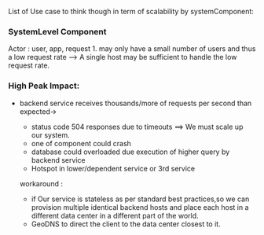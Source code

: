 
List of Use case to think though in term of scalability by systemComponent:


### SystemLevel Component 
  Actor : user, app, request 
    1. may only have a small number of users and thus a low request rate -->  A single host may be sufficient to handle the low request rate. 

### High Peak Impact:
 * backend service receives thousands/more of requests per second than expected->
     * status code 504 responses due to timeouts ==> We must scale up our system.
     * one of component could crash
     * database could overloaded due execution of higher query by backend service
     * Hotspot in lower/dependent service or 3rd service


   workaround :
     * if  Our service is stateless as per standard best practices,so we can provision multiple identical backend hosts and place each host in a different data center in a different part of the world.
     * GeoDNS to direct the client to the data center closest to it.
    
